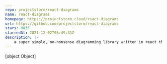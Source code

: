 ```yaml
---
repo: projectstorm/react-diagrams
name: react-diagrams
homepage: https://projectstorm.cloud/react-diagrams
url: https://github.com/projectstorm/react-diagrams
stars: 8835
starredAt: 2021-12-02T05:49:31Z
description: |-
    a super simple, no-nonsense diagramming library written in react that just works
---
```


[object Object]
